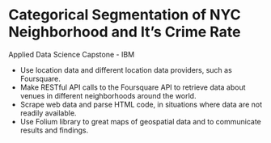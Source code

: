 # Categorical Segmentation of NYC Neighborhood and It’s Crime Rate
Applied Data Science Capstone - IBM

* Use location data and different location data providers, such as Foursquare.
* Make RESTful API calls to the Foursquare API to retrieve data about venues in different neighborhoods around the world.
* Scrape web data and parse HTML code, in situations where data are not readily available.
* Use Folium library to great maps of geospatial data and to communicate results and findings.
